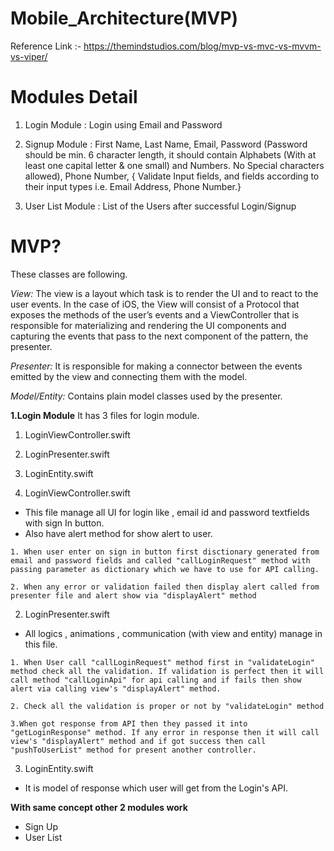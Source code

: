 # Mobile_Architecture(MVP)

Reference Link :- https://themindstudios.com/blog/mvp-vs-mvc-vs-mvvm-vs-viper/

Modules Detail
============
1. Login Module : Login using Email and Password

2. Signup Module :  First Name, Last Name, Email, Password (Password should be min. 6 character length, it should contain Alphabets (With at least one capital letter & one small) and Numbers. No Special characters allowed), Phone Number, 
{ Validate Input fields, and fields according to their input types i.e. Email Address, Phone Number.}


3. User List Module : List of the Users after successful Login/Signup


MVP?
============
These classes are following.

*View:*
The view is a layout which task is to render the UI and to react to the user events. In the case of iOS, the View will consist of a Protocol that exposes the methods of the user’s events and a ViewController that is responsible for materializing and rendering the UI components and capturing the events that pass to the next component of the pattern, the presenter.

*Presenter:*
It is responsible for making a connector between the events emitted by the view and connecting them with the model.

*Model/Entity:*
Contains plain model classes used by the presenter.


**1.Login Module**
It has 3 files for login module.
1. LoginViewController.swift
2. LoginPresenter.swift
3. LoginEntity.swift



1. LoginViewController.swift
 - This file manage all UI for login like , email id and password textfields with sign In button.
 - Also have alert method for show alert to user. 


```
1. When user enter on sign in button first disctionary generated from email and password fields and called "callLoginRequest" method with passing parameter as dictionary which we have to use for API calling. 

2. When any error or validation failed then display alert called from presenter file and alert show via "displayAlert" method
```

2. LoginPresenter.swift
 - All logics , animations , communication (with view and entity) manage in this file.

```
1. When User call "callLoginRequest" method first in "validateLogin" method check all the validation. If validation is perfect then it will call method "callLoginApi" for api calling and if fails then show alert via calling view's "displayAlert" method.

2. Check all the validation is proper or not by "validateLogin" method

3.When got response from API then they passed it into "getLoginResponse" method. If any error in response then it will call view's "displayAlert" method and if got success then call "pushToUserList" method for present another controller.
```

3. LoginEntity.swift
- It is model of response which user will get from the Login's API.


**With same concept other 2 modules work**
- Sign Up
- User List

